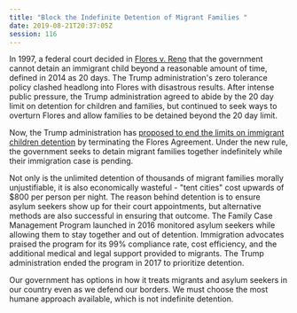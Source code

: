 ```yaml
---
title: "Block the Indefinite Detention of Migrant Families "
date: 2019-08-21T20:37:05Z
session: 116
---
```

In 1997, a federal court decided in [Flores v. Reno](https://www.cnn.com/2019/08/21/politics/what-is-flores-settlement/index.html) that the government cannot detain an immigrant child beyond a reasonable amount of time, defined in 2014 as 20 days. The Trump administration's zero tolerance policy clashed headlong into Flores with disastrous results. After intense public pressure, the Trump administration agreed to abide by the 20 day limit on detention for children and families, but continued to seek ways to overturn Flores and allow families to be detained beyond the 20 day limit. 

Now, the Trump administration has [proposed to end the limits on immigrant children detention](https://www.washingtonpost.com/immigration/trump-administration-moves-to-terminate-court-agreement-hold-migrant-children-and-parents-longer/2019/08/21/c268bb44-c28b-11e9-9986-1fb3e4397be4_story.html) by terminating the Flores Agreement. Under the new rule, the government seeks to detain migrant families together indefinitely while their immigration case is pending.

Not only is the unlimited detention of thousands of migrant families morally unjustifiable, it is also economically wasteful - "tent cities" cost upwards of $800 per person per night. The reason behind detention is to ensure asylum seekers show up for their court appointments, but alternative methods are also successful in ensuring that outcome. The Family Case Management Program launched in 2016 monitored asylum seekers while allowing them to stay together and out of detention. Immigration advocates praised the program for its 99% compliance rate, cost efficiency, and the additional medical and legal support provided to migrants. The Trump administration ended the program in 2017 to prioritize detention.

Our government has options in how it treats migrants and asylum seekers in our country even as we defend our borders. We must choose the most humane approach available, which is not indefinite detention.
